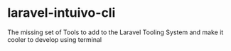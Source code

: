 # laravel-intuivo-cli
The missing set of Tools to add to the Laravel Tooling System and make it cooler to develop using terminal 

